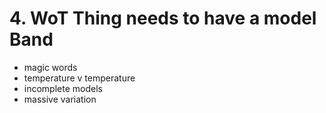 # 4. WoT Thing needs to have a model Band

* magic words
* temperature v temperature
* incomplete models
* massive variation

## 